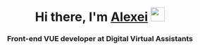 <h1 align="center">Hi there, I'm <a href="https://vk.com/id652200968" target="_blank">Alexei</a> 
<img src="https://github.com/blackcater/blackcater/raw/main/images/Hi.gif" height="32"/></h1>
<h3 align="center">Front-end VUE developer at Digital Virtual Assistants</h3>

